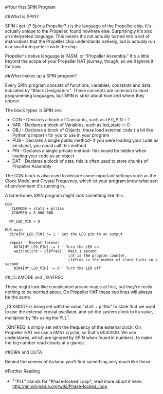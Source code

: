 #Your first SPIN Program

##What is SPIN?

SPIN ( get it? Spin a Propeller? ) is the language of the Propeller chip. It's actually unique to the Propeller,
found nowhere else. Surprisingly it's also an interpreted language. This means it's not actually turned into a set of
instructions that the Propeller chip understands natively, but is actually run in a small interpreter inside the chip.

Propeller's native language is PASM, or "Propeller Assembly." It's a little beyond the scope of your Propeller HAT journey,
though, so we'll ignore it for now.

##What makes up a SPIN program?

Every SPIN program consists of functions, variables, constants and data indicated by "Block Designators". These concepts
are common to most programming languages, but SPIN is  strict about how and where they appear.

The block types in SPIN are:

* CON - Declares a block of Constants, such as LED_PIN = 1
* VAR - Declares a block of Variables, such as led_state := 0
* OBJ - Declares a block of Objects, these load external code ( a bit like Python's import ) for you to use in your program
* PUB - Declares a single public method- if you were loading your code as an object, you could call this method
* PRI - Declares a single private method- this would be hidden when loading your code as an object
* DAT - Declares a block of data, this is often used to store chunks of Propeller Assembly

The CON block is also used to declare some important settings such as the Clock Mode, and Crystal Frequency, which
let your program know what sort of environment it's running in.

A bare-bones SPIN program might look something like this:

```spin
CON
  _CLKMODE = xtal1 + pll16x
  _XINFREQ = 6_000_000
  
  MY_LED_PIN = 0
  
PUB main
  dira[MY_LED_PIN] := 1 ' Set the LED pin to an output
  
  repeat ' Repeat forever
    OUTA[MY_LED_PIN] := 1 ' Turn the LED on
    waitcnt(cnt + clkfreq) ' Wait 1 second 
                           ' cnt is the program counter, 
                           ' clkfreq is the number of clock ticks in a second
    DIRA[MY_LED_PIN] := 0 ' Turn the LED off
```

##_CLKMODE and _XINFREQ

These might look like complicated arcane magic at first, but they're really nothing to be worried about.
On Propeller HAT these two lines will always be the same.

_CLKMODE is being set with the value "xtal1 + pll16x" to state that we want to use the external crystal oscillator,
and set the system clock to its value, multiplied by 16x using the PLL<sup>1</sup>.

_XINFREQ is simply set with the frequency of the external clock. On Propeller HAT we use a 6Mhz crystal, so that's 6000000.
We use understores, which are ignored by SPIN when found in numbers, to make the big number read clearly at a glance.

##DIRA and OUTA

Behind the scenes of Arduino you'll find something very much like these.

#Further Reading

* <sup>1</sup> "PLL" stands for "Phase-locked Loop", read more about it here: http://en.wikipedia.org/wiki/Phase-locked_loop
